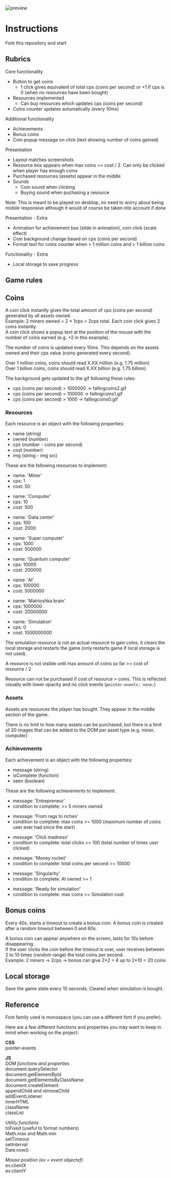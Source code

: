 ![preview](screenshots_gifs/start.png)

# Instructions

Fork this repository and start

## Rubrics

Core functionality

- Button to get coins
  - 1 click gives equivalent of total cps (coins per second) or +1 if cps is 0 (when no resources have been bought)
- Resources implemented
  - Can buy resources which updates cps (coins per second)
- Coins counter updates automatically (every 10ms)

Additional functionality

- Achievements
- Bonus coins
- Coin popup message on click (text showing number of coins gained)

Presentation

- Layout matches screenshots
- Resource box appears when max coins >= cost / 2. Can only be clicked when player has enough coins
- Purchased resources (assets) appear in the middle
- Sounds
  - Coin sound when clicking
  - Buying sound when puchasing a resource

Note: This is meant to be played on desktop, no need to worry about being mobile responsive although it would of course be taken into account if done

Presentation - Extra

- Animation for achievement box (slide in animation), coin click (scale effect)
- Coin background change based on cps (coins per second)
- Format text for coins counter when > 1 million coins and > 1 billion coins

Functionality - Extra

- Local storage to save progress

## Game rules

## Coins

A coin click instantly gives the total amount of cps (coins per second) generated by all assets owned.  
Example: 2 miners owned = 2 \* 1cps = 2cps total. Each coin click gives 2 coins instantly.  
A coin click shows a popup text at the position of the mouse with the number of coins earned (e.g. +2 in this example).

The number of coins is updated every 10ms. This depends on the assets owned and their cps value (coins generated every second).

Over 1 million coins, coins should read X.XX million (e.g. 1.75 million)  
Over 1 billion coins, coins should read X.XX billion (e.g. 1.75 billion)

The background gets updated to the gif following these rules:

- cps (coins per second) > 1000000 -> fallingcoins2.gif
- cps (coins per second) > 100000 -> fallingcoins1.gif
- cps (coins per second) > 1000 -> fallingcoins0.gif

### Resources

Each resource is an object with the following properties:

- name (string)
- owned (number)
- cps (number - coins per second)
- cost (number)
- img (string - img src)

These are the following resources to implement:

- name: 'Miner'
- cps: 1
- cost: 50

* name: 'Computer'
* cps: 10
* cost: 500

- name: 'Data center'
- cps: 100
- cost: 2000

* name: 'Super computer'
* cps: 1000
* cost: 500000

- name: 'Quantum computer'
- cps: 10000
- cost: 200000

* name: 'AI'
* cps: 100000
* cost: 5000000

- name: 'Matrioshka brain'
- cps: 1000000
- cost: 20000000

* name: 'Simulation'
* cps: 0
* cost: 1000000000

The simulation resource is not an actual resource to gain coins, it clears the local storage and restarts the game (only restarts game if local storage is not used).

A resource is not visible until max amount of coins so far >= cost of resource / 2

Resource can not be purchased if cost of resource > coins. This is reflected visually with lower opacity and no click events (`pointer-events: none;`)

### Assets

Assets are resources the player has bought. They appear in the middle section of the game.

There is no limit to how many assets can be purchased, but there is a limit of 20 images that can be added to the DOM per asset type (e.g. miner, computer)

### Achievements

Each achievement is an object with the following properties:

- message (string)
- isComplete (function)
- seen (boolean)

These are the following achievements to implement:

- message: 'Entrepreneur'
- condition to complete: >= 5 miners owned

* message: 'From rags to riches'
* condition to complete: max coins >= 1000 (maximum number of coins user ever had since the start)

- message: 'Click madness'
- condition to complete: total clicks >= 100 (total number of times user clicked)

* message: 'Money rocket'
* condition to complete: total coins per second >= 10000

- message: 'Singularity'
- condition to complete: AI owned >= 1

* message: 'Ready for simulation'
* condition to complete: max coins >= Simulation cost

## Bonus coins

Every 40s, starts a timeout to create a bonus coin.
A bonus coin is created after a random timeout between 0 and 60s.

A bonus coin can appear anywhere on the screen, lasts for 10s before disappearing.  
If the user clicks the coin before the timeout is over, user receives between 2 to 10 times (random range) the total coins per second.  
Example: 2 miners -> 2cps -> bonus can give 2\*2 = 4 up to 2\*10 = 20 coins

## Local storage

Save the game state every 10 seconds. Cleared when simulation is bought.

## Reference

Font family used is monospace (you can use a different font if you prefer).

Here are a few different functions and properties you may want to keep in mind when working on the project:

**CSS**  
pointer-events

**JS**  
_DOM functions and properties_  
document.querySelector  
document.getElementById  
document.getElementsByClassName  
document.createElement  
appendChild and removeChild  
addEventListener  
innerHTML  
className  
classList

_Utility functions_  
toFixed (useful to format numbers)  
Math.max and Math.min  
setTimeout  
setInterval  
Date.now()

_Mouse position (ev = event objectxf)_  
ev.clientX  
ev.clientY
